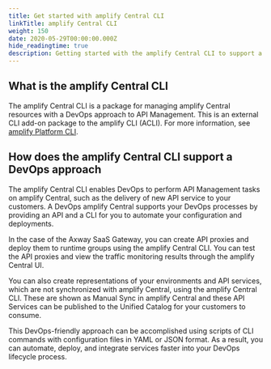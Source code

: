 ```yaml
---
title: Get started with amplify Central CLI
linkTitle: amplify Central CLI
weight: 150
date: 2020-05-29T00:00:00.000Z
hide_readingtime: true
description: Getting started with the amplify Central CLI to support a DevOps approach to API Management
---
```


## What is the amplify Central CLI

The amplify Central CLI is a package for managing amplify Central resources with a DevOps approach to API Management. This is an external CLI add-on package to the amplify CLI (ACLI).  For more information, see [amplify Platform CLI](https://docs.axway.com/bundle/Amplify_CLI_allOS_en/page/amplify_cli.html).

## How does the amplify Central CLI support a DevOps approach

The amplify Central CLI enables DevOps to perform API Management tasks on amplify Central, such as the delivery of new API service to your customers. A DevOps amplify Central supports your DevOps processes by providing an API and a CLI for you to automate your configuration and deployments.

In the case of the Axway SaaS Gateway, you can create API proxies and deploy them to runtime groups using the amplify Central CLI. You can test the API proxies and view the traffic monitoring results through the amplify Central UI.

You can also create representations of your environments and API services, which are not synchronized with amplify Central, using the amplify Central CLI. These are shown as Manual Sync in amplify Central and these API Services can be published to the Unified Catalog for your customers to consume.  

This DevOps-friendly approach can be accomplished using scripts of CLI commands with configuration files in YAML or JSON format.  As a result, you can automate, deploy, and integrate services faster into your DevOps lifecycle process.
